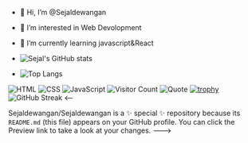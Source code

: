 - 👋 Hi, I’m @Sejaldewangan
- 👀 I’m interested in Web Devolopment
- 🌱 I’m currently learning javascript&React
- ![Sejal's GitHub stats](https://github-readme-stats.vercel.app/api?username=sejaldewangan&show_icons=true&theme=radical)

- ![Top Langs](https://github-readme-stats.vercel.app/api/top-langs/?username=sejaldewangan&layout=compact&theme=tokyonight)

![HTML](https://img.shields.io/badge/-HTML5-E34F26?logo=html5&logoColor=white&style=flat)
![CSS](https://img.shields.io/badge/-CSS3-1572B6?logo=css3&logoColor=white&style=flat)
![JavaScript](https://img.shields.io/badge/-JavaScript-F7DF1E?style=flat&logo=javascript)
![Visitor Count](https://komarev.com/ghpvc/?username=yourusername&color=blue)
![Quote](https://quotes-github-readme.vercel.app/api?type=horizontal&theme=tokyonight)
[![trophy](https://github-profile-trophy.vercel.app/?username=yourusername)](https://github.com/ryo-ma/github-profile-trophy)
![GitHub Streak](https://streak-stats.demolab.com/?user=YourGitHubUsername&theme=shades-of-purple)
<--

Sejaldewangan/Sejaldewangan is a ✨ special ✨ repository because its `README.md` (this file) appears on your GitHub profile.
You can click the Preview link to take a look at your changes.
--->
